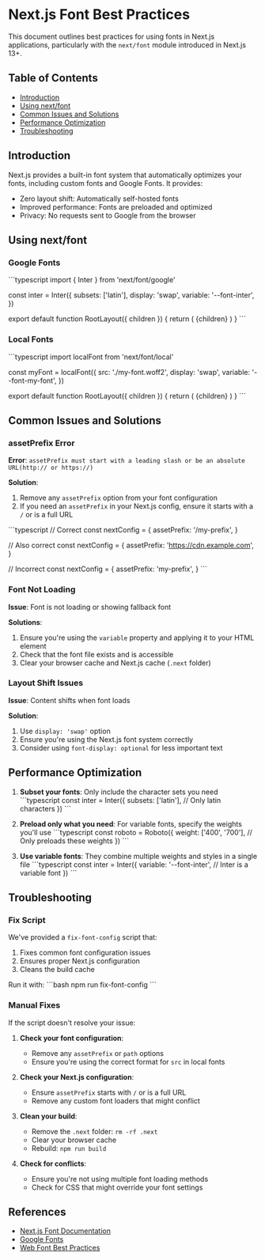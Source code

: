 # Next.js Font Best Practices

This document outlines best practices for using fonts in Next.js applications, particularly with the `next/font` module introduced in Next.js 13+.

## Table of Contents

- [Introduction](#introduction)
- [Using next/font](#using-nextfont)
- [Common Issues and Solutions](#common-issues-and-solutions)
- [Performance Optimization](#performance-optimization)
- [Troubleshooting](#troubleshooting)

## Introduction

Next.js provides a built-in font system that automatically optimizes your fonts, including custom fonts and Google Fonts. It provides:

- Zero layout shift: Automatically self-hosted fonts
- Improved performance: Fonts are preloaded and optimized
- Privacy: No requests sent to Google from the browser

## Using next/font

### Google Fonts

\`\`\`typescript
import { Inter } from 'next/font/google'

const inter = Inter({
  subsets: ['latin'],
  display: 'swap',
  variable: '--font-inter',
})

export default function RootLayout({ children }) {
  return (
    <html lang="en" className={inter.variable}>
      <body>{children}</body>
    </html>
  )
}
\`\`\`

### Local Fonts

\`\`\`typescript
import localFont from 'next/font/local'

const myFont = localFont({
  src: './my-font.woff2',
  display: 'swap',
  variable: '--font-my-font',
})

export default function RootLayout({ children }) {
  return (
    <html lang="en" className={myFont.variable}>
      <body>{children}</body>
    </html>
  )
}
\`\`\`

## Common Issues and Solutions

### assetPrefix Error

**Error**: `assetPrefix must start with a leading slash or be an absolute URL(http:// or https://)`

**Solution**:
1. Remove any `assetPrefix` option from your font configuration
2. If you need an `assetPrefix` in your Next.js config, ensure it starts with a `/` or is a full URL

\`\`\`typescript
// Correct
const nextConfig = {
  assetPrefix: '/my-prefix',
}

// Also correct
const nextConfig = {
  assetPrefix: 'https://cdn.example.com',
}

// Incorrect
const nextConfig = {
  assetPrefix: 'my-prefix',
}
\`\`\`

### Font Not Loading

**Issue**: Font is not loading or showing fallback font

**Solutions**:
1. Ensure you're using the `variable` property and applying it to your HTML element
2. Check that the font file exists and is accessible
3. Clear your browser cache and Next.js cache (`.next` folder)

### Layout Shift Issues

**Issue**: Content shifts when font loads

**Solution**:
1. Use `display: 'swap'` option
2. Ensure you're using the Next.js font system correctly
3. Consider using `font-display: optional` for less important text

## Performance Optimization

1. **Subset your fonts**: Only include the character sets you need
   \`\`\`typescript
   const inter = Inter({
     subsets: ['latin'],
     // Only latin characters
   })
   \`\`\`

2. **Preload only what you need**: For variable fonts, specify the weights you'll use
   \`\`\`typescript
   const roboto = Roboto({
     weight: ['400', '700'],
     // Only preloads these weights
   })
   \`\`\`

3. **Use variable fonts**: They combine multiple weights and styles in a single file
   \`\`\`typescript
   const inter = Inter({
     variable: '--font-inter',
     // Inter is a variable font
   })
   \`\`\`

## Troubleshooting

### Fix Script

We've provided a `fix-font-config` script that:
1. Fixes common font configuration issues
2. Ensures proper Next.js configuration
3. Cleans the build cache

Run it with:
\`\`\`bash
npm run fix-font-config
\`\`\`

### Manual Fixes

If the script doesn't resolve your issue:

1. **Check your font configuration**:
   - Remove any `assetPrefix` or `path` options
   - Ensure you're using the correct format for `src` in local fonts

2. **Check your Next.js configuration**:
   - Ensure `assetPrefix` starts with `/` or is a full URL
   - Remove any custom font loaders that might conflict

3. **Clean your build**:
   - Remove the `.next` folder: `rm -rf .next`
   - Clear your browser cache
   - Rebuild: `npm run build`

4. **Check for conflicts**:
   - Ensure you're not using multiple font loading methods
   - Check for CSS that might override your font settings

## References

- [Next.js Font Documentation](https://nextjs.org/docs/basic-features/font-optimization)
- [Google Fonts](https://fonts.google.com/)
- [Web Font Best Practices](https://web.dev/font-best-practices/)

